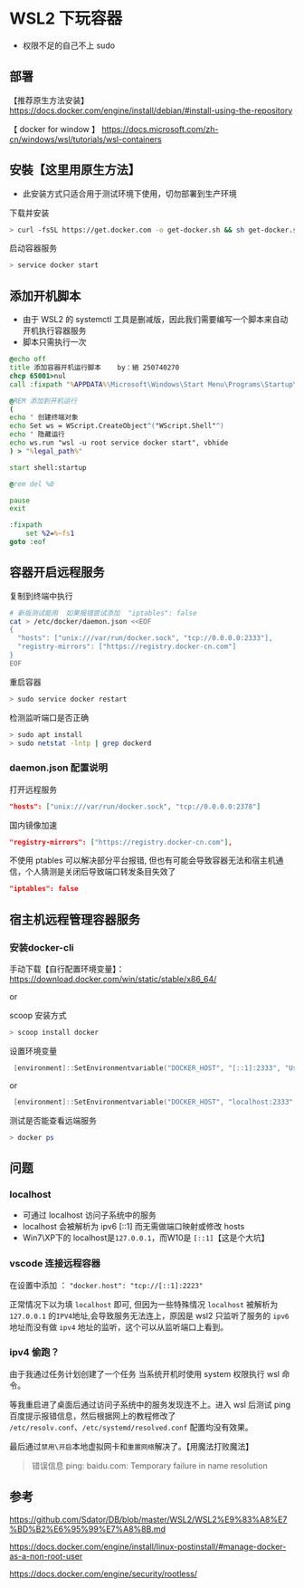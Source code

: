 # WSL2 下玩容器

+ 权限不足的自己不上 sudo

## 部署

【推荐原生方法安装】
<https://docs.docker.com/engine/install/debian/#install-using-the-repository>

【 docker for window 】
<https://docs.microsoft.com/zh-cn/windows/wsl/tutorials/wsl-containers>

## 安裝【这里用原生方法】

+ 此安装方式只适合用于测试环境下使用，切勿部署到生产环境

下载并安装

```bash
> curl -fsSL https://get.docker.com -o get-docker.sh && sh get-docker.sh
 ```

启动容器服务

```bash
> service docker start
 ```

## 添加开机脚本

+ 由于 WSL2 的 systemctl 工具是删减版，因此我们需要编写一个脚本来自动开机执行容器服务
+ 脚本只需执行一次

```bat
@echo off
title 添加容器开机运行脚本    by：絕 250740270
chcp 65001>nul
call :fixpath "%APPDATA%\Microsoft\Windows\Start Menu\Programs\Startup\runDocker.vbs" legal_path

@REM 添加到开机运行
(
echo ' 创建终端对象
echo Set ws = WScript.CreateObject^("WScript.Shell"^)
echo ' 隐藏运行
echo ws.run "wsl -u root service docker start", vbhide
) > "%legal_path%"

start shell:startup

@rem del %0

pause
exit

:fixpath
    set %2=%~fs1
goto :eof
```

## 容器开启远程服务

复制到终端中执行

```bash
# 新版测试能用  如果报错尝试添加  "iptables": false
cat > /etc/docker/daemon.json <<EOF
{
  "hosts": ["unix:///var/run/docker.sock", "tcp://0.0.0.0:2333"],
  "registry-mirrors": ["https://registry.docker-cn.com"]
}
EOF
```

重启容器

```bash
> sudo service docker restart
```

检测监听端口是否正确

```bash
> sudo apt install
> sudo netstat -lntp | grep dockerd
```

### daemon.json 配置说明

打开远程服务

```json
"hosts": ["unix:///var/run/docker.sock", "tcp://0.0.0.0:2378"]
```

国内镜像加速

```json
"registry-mirrors": ["https://registry.docker-cn.com"],
```

不使用 ptables 可以解决部分平台报错, 但也有可能会导致容器无法和宿主机通信，个人猜测是关闭后导致端口转发条目失效了

```json
"iptables": false
```

## 宿主机远程管理容器服务

### 安装docker-cli

手动下载【自行配置环境变量】：<https://download.docker.com/win/static/stable/x86_64/>

or

scoop 安装方式

```powershell
> scoop install docker
```

设置环境变量

```powershell
 [environment]::SetEnvironmentvariable("DOCKER_HOST", "[::1]:2333", "User")
```

or

```powershell
 [environment]::SetEnvironmentvariable("DOCKER_HOST", "localhost:2333", "User")
```

测试是否能查看远端服务

```powershell
> docker ps
```

## 问题

### localhost

+ 可通过 localhost 访问子系统中的服务
+ localhost 会被解析为 ipv6 [::1] 而无需做端口映射或修改 hosts
+ Win7\XP下的 localhost是`127.0.0.1`，而W10是 `[::1]`【这是个大坑】

### vscode 连接远程容器

在设置中添加 ：
`"docker.host": "tcp://[::1]:2223"`

正常情况下以为填 `localhost` 即可, 但因为一些特殊情况 `localhost` 被解析为`127.0.0.1` 的`IPV4`地址,会导致服务无法连上，原因是 wsl2 只监听了服务的 `ipv6` 地址而没有做 `ipv4` 地址的监听，这个可以从监听端口上看到。

### ipv4 偷跑？

由于我通过任务计划创建了一个任务 当系统开机时使用 system 权限执行 wsl 命令。

等我重启进了桌面后通过访问子系统中的服务发现连不上。进入 wsl 后测试 ping 百度提示报错信息，然后根据网上的教程修改了 `/etc/resolv.conf`、`/etc/systemd/resolved.conf` 配置均没有效果。

最后通过`禁用\开启`本地虚拟网卡和`重置网络`解决了。【用魔法打败魔法】

> 错误信息 ping: baidu.com: Temporary failure in name resolution

## 参考

<https://github.com/Sdator/DB/blob/master/WSL2/WSL2%E9%83%A8%E7%BD%B2%E6%95%99%E7%A8%8B.md>

<https://docs.docker.com/engine/install/linux-postinstall/#manage-docker-as-a-non-root-user>

<https://docs.docker.com/engine/security/rootless/>
